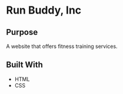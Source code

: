 # Run Buddy, Inc

## Purpose
A website that offers fitness training services. 

## Built With
* HTML
* CSS
